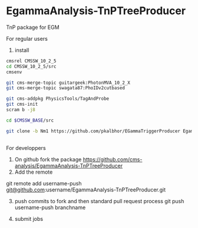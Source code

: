 # EgammaAnalysis-TnPTreeProducer
TnP package for EGM

For regular users
1. install

```bash
cmsrel CMSSW_10_2_5
cd CMSSW_10_2_5/src
cmsenv

git cms-merge-topic guitargeek:PhotonMVA_10_2_X
git cms-merge-topic swagata87:PhoIDv2cutbased

git cms-addpkg PhysicsTools/TagAndProbe
git cms-init
scram b -j8

cd $CMSSW_BASE/src

git clone -b Nm1 https://github.com/pkalbhor/EGammaTriggerProducer EgammaAnalysis/TnPTreeProducer
    
```


For developpers
1. On github fork the package https://github.com/cms-analysis/EgammaAnalysis-TnPTreeProducer 
2. Add the remote 

git remote add username-push git@github.com:username/EgammaAnalysis-TnPTreeProducer.git

3. push commits to fork and then standard pull request process
git push username-push branchname

4. submit jobs
